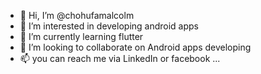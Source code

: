 - 👋 Hi, I’m @chohufamalcolm
- 👀 I’m interested in developing android apps
- 🌱 I’m currently learning flutter
- 💞️ I’m looking to collaborate on Android apps developing
- 📫 you can reach me via LinkedIn or facebook ...

<!---
chohufamalcolm/chohufamalcolm is a ✨ special ✨ repository because its `README.md` (this file) appears on your GitHub profile.
You can click the Preview link to take a look at your changes.
--->
